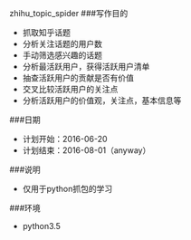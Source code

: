 zhihu_topic_spider
###写作目的
+ 抓取知乎话题
+ 分析关注话题的用户数
+ 手动筛选感兴趣的话题
+ 分析最活跃用户，获得活跃用户清单
+ 抽查活跃用户的贡献是否有价值
+ 交叉比较活跃用户的关注点
+ 分析活跃用户的价值观，关注点，基本信息等

###日期
+ 计划开始：2016-06-20
+ 计划结束：2016-08-01（anyway）

###说明
+ 仅用于python抓包的学习


###环境
+ python3.5



